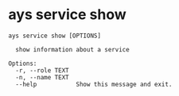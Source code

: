 # ays service show

```shell
ays service show [OPTIONS]

  show information about a service

Options:
  -r, --role TEXT
  -n, --name TEXT
  --help           Show this message and exit.
  ```
